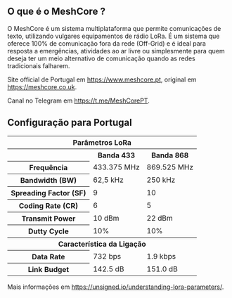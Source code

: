 ## O que é o MeshCore ?

O MeshCore é um sistema multiplataforma que permite comunicações de texto, utilizando vulgares equipamentos de rádio LoRa.
É um sistema que oferece 100% de comunicação fora da rede (Off-Grid) e é ideal para resposta a emergências, atividades ao ar livre ou simplesmente para quem deseja ter um meio alternativo de comunicação quando as redes tradicionais falharem.

Site official de Portugal em https://www.meshcore.pt, original em https://meshcore.co.uk.

Canal no Telegram em https://t.me/MeshCorePT.

## Configuração para Portugal

<table>
  <tr>
    <th colspan=3>Parâmetros LoRa</th>
  </tr>
  
  <tr>
    <th></th>
    <th>Banda 433</th>
    <th>Banda 868</th>
  </tr>
  
  <tr>
    <th>Frequência</th>
    <td>433.375 MHz</td>
    <td>869.525 MHz</td>
  </tr>
  
  <tr>
    <th>Bandwidth (BW)</th>
    <td>62,5 kHz</td>
    <td>250 kHz</td>
  </tr>

  <tr>
    <th>Spreading Factor (SF)</th>
    <td>9</td>
    <td>10</td>
  </tr>
  
  <tr>
    <th>Coding Rate (CR)</th>
    <td>6</td>
    <td>5</td>
  </tr>
  
  <tr>
    <th>Transmit Power</th>
    <td>10 dBm</td>
    <td>22 dBm</td>
  </tr>

  <tr>
    <th>Dutty Cycle</th>
    <td>10%</td>
    <td>10%</td>
  </tr>
  
  <tr>
    <th colspan=3>Característica da Ligação</th>
  </tr>
  
  <tr>
    <th>Data Rate</th>
    <td>732 bps</td>
    <td>1.9 kbps</td>
  </tr>
  
  <tr>
    <th>Link Budget</th>
    <td>142.5 dB</td>
    <td>151.0 dB</td>
  </tr>
</table>

Mais informações em https://unsigned.io/understanding-lora-parameters/.
